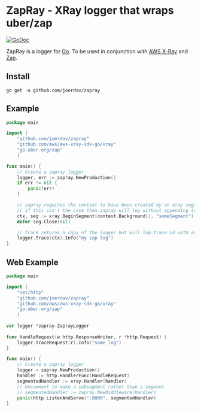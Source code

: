 # ZapRay - XRay logger that wraps uber/zap

[![GoDoc](http://godoc.org/github.com/yosssi/gohtml?status.png)](http://godoc.org/github.com/joerdav/zapray)

ZapRay is a logger for [Go](http://golang.org/). To be used in conjunction with [AWS X-Ray](https://docs.aws.amazon.com/xray/latest/devguide/security-logging-monitoring.html) and [Zap](https://github.com/uber-go/zap).

## Install

```
go get -u github.com/joerdav/zapray
```
## Example

``` go
package main

import (
	"github.com/joerdav/zapray"
	"github.com/aws/aws-xray-sdk-go/xray"
	"go.uber.org/zap"
	)

func main() {
	// Create a zapray logger
	logger, err := zapray.NewProduction()
	if err != nil {
		panic(err)
	}

	// zapray requires the context to have been created by an xray segment
	// if this isn't the case then zapray will log without appending trace information
	ctx, seg := xray.BeginSegment(context.Background(), "someSegment")
	defer seg.Close(nil)

	// Trace returns a copy of the logger but will log trace id with any logs chained onto it
	logger.Trace(ctx).Info("my zap log")
}
```

## Web Example

``` go
package main

import (
	"net/http"
	"github.com/joerdav/zapray"
	"github.com/aws/aws-xray-sdk-go/xray"
	"go.uber.org/zap"
	)
	
var logger *zapray.ZaprayLogger
	
func HandleRequest(w http.ResponseWriter, r *http.Request) {
	logger.TraceRequest(r).Info("some log")
}

func main() {
	// Create a zapray logger
	logger = zapray.NewProduction()
	handler := http.HandlerFunc(HandleRequest)
	segmentedHandler := xray.Handler(handler)
	// Uncomment to make a subsegment rather than a segment
	// segmentedHandler := zapray.NewMiddleware(handler)
	panic(http.ListenAndServe(":8000", segmentedHandler)
}
```

